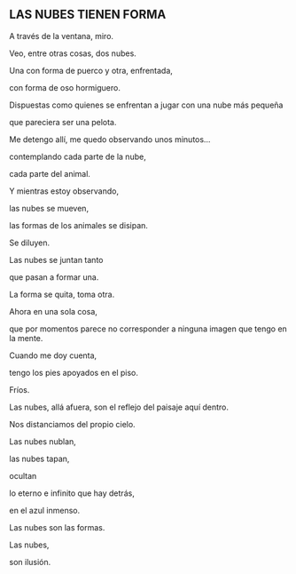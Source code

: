 ## LAS NUBES TIENEN FORMA

A través de la ventana, miro.

Veo, entre otras cosas, dos nubes.

Una con forma de puerco y otra, enfrentada,

con forma de oso hormiguero.

Dispuestas como quienes se enfrentan a jugar con una nube más pequeña

que pareciera ser una pelota.


Me detengo allí, me quedo observando unos minutos…

contemplando cada parte de la nube,

cada parte del animal.

Y mientras estoy observando,

las nubes se mueven,

las formas de los animales se disipan.

Se diluyen.

Las nubes se juntan tanto

que pasan a formar una.

La forma se quita, toma otra.

Ahora en una sola cosa,

que por momentos parece no corresponder a ninguna imagen que tengo en la mente.

Cuando me doy cuenta,

tengo los pies apoyados en el piso.

Fríos.

Las nubes, allá afuera, son el reflejo del paisaje aquí dentro.

Nos distanciamos del propio cielo.

Las nubes nublan,

las nubes tapan,

ocultan

lo eterno e infinito que hay detrás,

en el azul inmenso.

Las nubes son las formas.

Las nubes,

son ilusión.